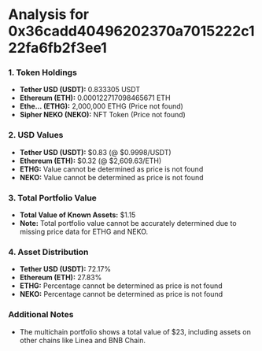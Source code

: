 # Analysis for 0x36cadd40496202370a7015222c122fa6fb2f3ee1

### 1. Token Holdings

- **Tether USD (USDT):** 0.833305 USDT
- **Ethereum (ETH):** 0.000122717098465671 ETH
- **Ethe... (ETHG):** 2,000,000 ETHG (Price not found)
- **Sipher NEKO (NEKO):** NFT Token (Price not found)

### 2. USD Values

- **Tether USD (USDT):** $0.83 (@ $0.9998/USDT)
- **Ethereum (ETH):** $0.32 (@ $2,609.63/ETH)
- **ETHG:** Value cannot be determined as price is not found
- **NEKO:** Value cannot be determined as price is not found

### 3. Total Portfolio Value

- **Total Value of Known Assets:** $1.15
- **Note:** Total portfolio value cannot be accurately determined due to missing price data for ETHG and NEKO.

### 4. Asset Distribution

- **Tether USD (USDT):** 72.17%
- **Ethereum (ETH):** 27.83%
- **ETHG:** Percentage cannot be determined as price is not found
- **NEKO:** Percentage cannot be determined as price is not found

### Additional Notes

- The multichain portfolio shows a total value of $23, including assets on other chains like Linea and BNB Chain.
